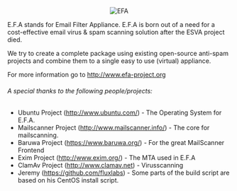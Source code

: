 <p align="center" >
  <img src="http://www.efa-project.org/wp-content/uploads/2012/10/logo-2-55px.png" alt="EFA" title="EFA">
</p>


E.F.A stands for Email Filter Appliance.
E.F.A is born out of a need for a cost-effective email virus & spam scanning solution after the ESVA project died.

We try to create a complete package using existing open-source anti-spam projects and combine them to a single easy to use (virtual) appliance.

For more information go to http://www.efa-project.org


###### A special thanks to the following people/projects:
* Ubuntu Project (http://www.ubuntu.com/)				- The Operating System for E.F.A.
* Mailscanner Project (http://www.mailscanner.info/)	- The core for mailscanning.
* Baruwa Project (https://www.baruwa.org/)				- For the great MailScanner Frontend
* Exim Project (http://www.exim.org/)					- The MTA used in E.F.A
* ClamAv Project (http://www.clamav.net)				- Virusscanning
* Jeremy (https://github.com/fluxlabs)					- Some parts of the build script are based on his CentOS install script.